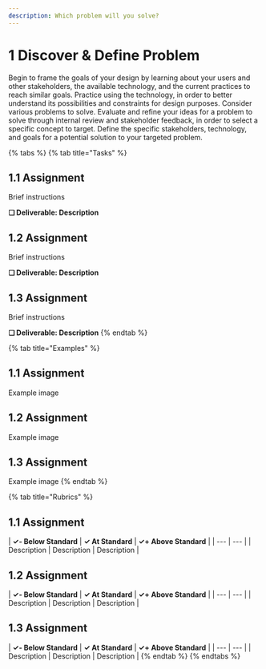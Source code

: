 ```yaml
---
description: Which problem will you solve?
---
```


# 1 Discover & Define Problem

Begin to frame the goals of your design by learning about your users and other stakeholders, the available technology, and the current practices to reach similar goals. Practice using the technology, in order to better understand its possibilities and constraints for design purposes. Consider various problems to solve. Evaluate and refine your ideas for a problem to solve through internal review and stakeholder feedback, in order to select a specific concept to target. Define the specific stakeholders, technology, and goals for a potential solution to your targeted problem.

{% tabs %}
{% tab title="Tasks" %}
## 1.1 Assignment

Brief instructions

**❏ Deliverable: Description**

## 1.2 Assignment

Brief instructions

**❏ Deliverable: Description**

## 1.3 Assignment

Brief instructions

**❏ Deliverable: Description**
{% endtab %}

{% tab title="Examples" %}
## 1.1 Assignment

Example image

## 1.2 Assignment

Example image

## 1.3 Assignment

Example image
{% endtab %}

{% tab title="Rubrics" %}
## 1.1 Assignment

| **✓- Below Standard** | **✓ At Standard** | **✓+ Above Standard** |
| --- | --- |
| Description | Description | Description |

## 1.2 Assignment

| **✓- Below Standard** | **✓ At Standard** | **✓+ Above Standard** |
| --- | --- |
| Description | Description | Description |

## 1.3 Assignment

| **✓- Below Standard** | **✓ At Standard** | **✓+ Above Standard** |
| --- | --- |
| Description | Description | Description |
{% endtab %}
{% endtabs %}

